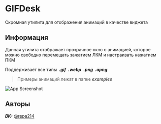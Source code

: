 # GIFDesk

Скромная утилита для отображения анимаций в качестве виджета

## Информация

Данная утилита отображает прозрачное окно с анимацией, которое можно свободно перемещать зажатием ЛКМ и настраивать нажатием ПКМ

Поддерживает все типы&ensp;**_.gif_**&ensp;**_.webp_**&ensp;**_.png_**&ensp;**_.apng_**

> Примеры анимаций лежат в папке **_examples_**

![App Screenshot](https://psv4.userapi.com/s/v1/d/jyj5WL74WWoqXF2u-G0RQLxYHaOxyeGoxtKutB17adZDryDUsIrcxVITSRvMCejWG8lWXASg3NEOMKv4OTpNp-dPoIIx97D3AWGsHQFLIDZzJr9qyTZdtQ/demonstration.gif)

## Авторы

***ВК:*** [@repa214](https://vk.com/id508102498)
